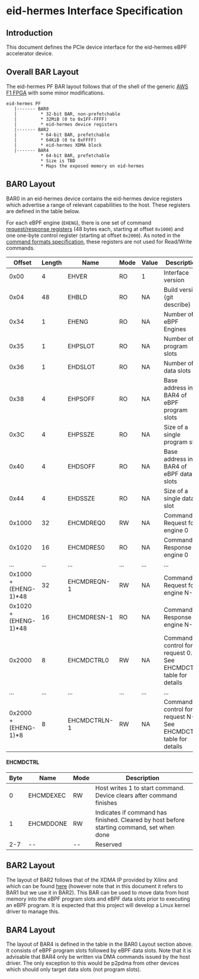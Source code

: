 # eid-hermes Interface Specification

## Introduction

This document defines the PCIe device interface for the eid-hermes
eBPF accelerator device.

## Overall BAR Layout

The eid-hermes PF BAR layout follows that of the shell of the generic
[AWS F1 FPGA][1] with some minor modifications.

```
eid-hermes PF
   |------- BAR0  
   |         * 32-bit BAR, non-prefetchable
   |         * 32MiB (0 to 0x1FF-FFFF)
   |         * eid-hermes device registers  
   |------- BAR2
   |         * 64-bit BAR, prefetchable
   |         * 64KiB (0 to 0xFFFF)
   |         * eid-hermes XDMA block
   |------- BAR4
             * 64-bit BAR, prefetchable
             * Size is TBD
             * Maps the exposed memory on eid-hermes
```
## BAR0 Layout

BAR0 in an eid-hermes device contains the eid-hermes device registers
which advertise a range of relevant capabilities to the host. These
registers are defined in the table below.

For each eBPF engine (`EHENG`), there is one set of command [request/response
registers][2] (48 bytes each, starting at offset `0x1000`) and one one-byte
control register (starting at offset `0x2000`). As noted in the [command
formats specification][3], these registers are not used for Read/Write
commands.

|Offset                  | Length | Name         | Mode | Value | Description            |
|------------------------|--------|--------------|------|-------|------------------------|
| 0x00                   | 4      | EHVER        | RO   | 1     | Interface version      |
| 0x04                   | 48     | EHBLD        | RO   | NA    | Build version (git describe) |
| 0x34                   | 1      | EHENG        | RO   | NA    | Number of eBPF Engines |
| 0x35                   | 1      | EHPSLOT      | RO   | NA    | Number of program slots |
| 0x36                   | 1      | EHDSLOT      | RO   | NA    | Number of data slots |
| 0x38                   | 4      | EHPSOFF      | RO   | NA    | Base address in BAR4 of eBPF program slots |
| 0x3C                   | 4      | EHPSSZE      | RO   | NA    | Size of a single program slot |
| 0x40                   | 4      | EHDSOFF      | RO   | NA    | Base address in BAR4 of eBPF data slots |
| 0x44                   | 4      | EHDSSZE      | RO   | NA    | Size of a single data slot |
| 0x1000                 | 32     | EHCMDREQ0    | RW   | NA    | Command Request for engine 0 |
| 0x1020                 | 16     | EHCMDRES0    | RO   | NA    | Command Response for engine 0 |
| ...                    | ...    | ...          | ...  | ...   | ... |
| 0x1000 + (EHENG-1)\*48 | 32     | EHCMDREQN-1  | RW   | NA    | Command Request for engine N-1 |
| 0x1020 + (EHENG-1)\*48 | 16     | EHCMDRESN-1  | RO   | NA    | Command Response for engine N-1 |
| 0x2000                 | 8      | EHCMDCTRL0   | RW   | NA    | Command control for request 0. See EHCMDCTRL table for details |
| ...                    | ...    | ...          | ...  | ...   | ... |
| 0x2000 + (EHENG-1)\*8  | 8      | EHCMDCTRLN-1 | RW   | NA    | Command control for request N-1. See EHCMDCTRL table for details |

#### EHCMDCTRL
| Byte | Name      | Mode | Description |
|------|-----------|------|-------------|
| 0    | EHCMDEXEC | RW   | Host writes 1 to start command. Device clears after command finishes |
| 1    | EHCMDDONE | RW   | Indicates if command has finished. Cleared by host before starting command, set when done |
| 2-7  | --        | --   | Reserved |

## BAR2 Layout

The layout of BAR2 follows that of the XDMA IP provided by Xilinx and
which can be found [here][4] (however note that in this document it
refers to BAR1 but we use it in BAR2). This BAR can be used to move
data from host memory into the eBPF program slots and eBPF data slots
prior to executing an eBPF program. It is expected that this project
will develop a Linux kernel driver to manage this.

## BAR4 Layout

The layout of BAR4 is defined in the table in the BAR0 Layout section
above. It consists of eBPF program slots followed by eBPF data
slots. Note that it is advisable that BAR4 only be written via DMA
commands issued by the host driver. The only exception to this would
be p2pdma from other devices which should only target data slots (not
program slots).

[1]: https://github.com/aws/aws-fpga/blob/master/hdk/docs/AWS_Fpga_Pcie_Memory_Map.md
[2]: eid-hermes-commands-format.md#command-format
[3]: eid-hermes-commands-format.md#list-of-commands
[4]: https://www.xilinx.com/support/documentation/ip_documentation/xdma/v4_1/pg195-pcie-dma.pdf
